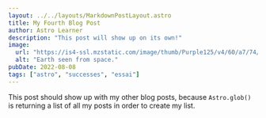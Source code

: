 ```yaml
---
layout: ../../layouts/MarkdownPostLayout.astro
title: My Fourth Blog Post
author: Astro Learner
description: "This post will show up on its own!"
image: 
  url: "https://is4-ssl.mzstatic.com/image/thumb/Purple125/v4/60/a7/74/60a77435-e26d-9c0c-2179-e64683f088e6/source/256x256bb.jpg"
  alt: "Earth seen from space."
pubDate: 2022-08-08
tags: ["astro", "successes", "essai"]
---
```

This post should show up with my other blog posts, because `Astro.glob()` is returning a list of all my posts in order to create my list.
